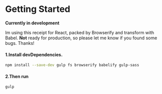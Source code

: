# Getting Started

**Currently in development**

Im using this receipt for React, packed by Browserify and transform with Babel. **Not** ready for production, so please let me know if you found some bugs. Thanks!

#### 1.Install devDependencies.

```sh
npm install --save-dev gulp fs browserify babelify gulp-sass
```

#### 2.Then run

```sh
gulp
```